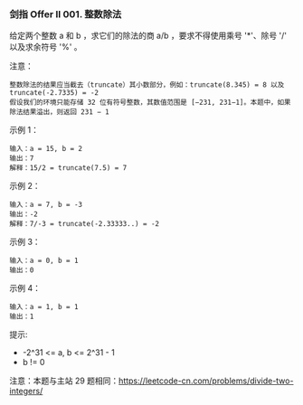 ### 剑指 Offer II 001. 整数除法
给定两个整数 a 和 b ，求它们的除法的商 a/b ，要求不得使用乘号 '*'、除号 '/' 以及求余符号 '%' 。



注意：

    整数除法的结果应当截去（truncate）其小数部分，例如：truncate(8.345) = 8 以及 truncate(-2.7335) = -2
    假设我们的环境只能存储 32 位有符号整数，其数值范围是 [−231, 231−1]。本题中，如果除法结果溢出，则返回 231 − 1



示例 1：

	输入：a = 15, b = 2
	输出：7
	解释：15/2 = truncate(7.5) = 7

示例 2：

	输入：a = 7, b = -3
	输出：-2
	解释：7/-3 = truncate(-2.33333..) = -2

示例 3：

	输入：a = 0, b = 1
	输出：0

示例 4：

	输入：a = 1, b = 1
	输出：1



提示:

* -2^31 <= a, b <= 2^31 - 1
* b != 0



注意：本题与主站 29 题相同：https://leetcode-cn.com/problems/divide-two-integers/

